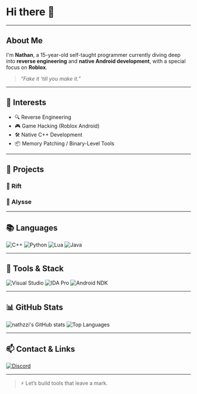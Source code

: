 # Hi there 👋

---

## About Me

I'm **Nathan**, a 15-year-old self-taught programmer currently diving deep into **reverse engineering** and **native Android development**, with a special focus on **Roblox**.

> *“Fake it 'till you make it.”*

---

## 🧠 Interests

- 🔍 Reverse Engineering
- 🎮 Game Hacking (Roblox Android)
- 🛠 Native C++ Development
- 📦 Memory Patching / Binary-Level Tools

---

## 🚧 Projects

### 🔸 Rift
### 🔸 Alysse
---

## 📚 Languages

![C++](https://img.shields.io/badge/C++-00599C?style=for-the-badge&logo=cplusplus&logoColor=white)
![Python](https://img.shields.io/badge/Python-3776AB?style=for-the-badge&logo=python&logoColor=white)
![Lua](https://img.shields.io/badge/Lua-000080?style=for-the-badge&logo=lua&logoColor=white)
![Java](https://img.shields.io/badge/Java-ED8B00?style=for-the-badge&logo=java&logoColor=white)

---

## 🧰 Tools & Stack

![Visual Studio](https://img.shields.io/badge/Visual%20Studio-5C2D91?style=flat-square&logo=visualstudio&logoColor=white)
![IDA Pro](https://img.shields.io/badge/IDA%20Pro-000000?style=flat-square&logoColor=white)
![Android NDK](https://img.shields.io/badge/Android%20NDK-3DDC84?style=flat-square&logo=android&logoColor=white)

---

## 📊 GitHub Stats

![nathzzi's GitHub stats](https://github-readme-stats.vercel.app/api?username=nathzzi&show_icons=true&theme=radical&hide_border=true&count_private=true)
![Top Languages](https://github-readme-stats.vercel.app/api/top-langs/?username=nathzzi&layout=compact&theme=radical&hide=html,css)

---

## 📫 Contact & Links

[![Discord](https://img.shields.io/badge/Discord-nathzzi%230000-5865F2?style=for-the-badge&logo=discord&logoColor=white)](https://discordapp.com/users/958005172926304346)  

---

> ⚡ Let’s build tools that leave a mark.
